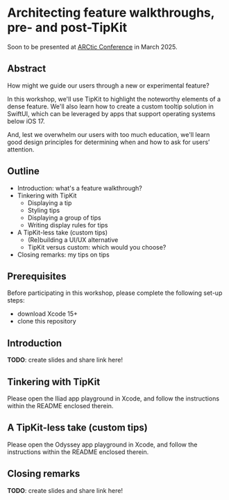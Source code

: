# Architecting feature walkthroughs, pre- and post-TipKit

Soon to be presented at [ARCtic Conference](https://arcticonference.com/) in March 2025.

## Abstract

How might we guide our users through a new or experimental feature?

In this workshop, we'll use TipKit to highlight the noteworthy elements of a dense feature. We'll also learn how to create a custom tooltip solution in SwiftUI, which can be leveraged by apps that support operating systems below iOS 17.

And, lest we overwhelm our users with too much education, we'll learn good design principles for determining when and how to ask for users’ attention.

## Outline

* Introduction: what's a feature walkthrough?
* Tinkering with TipKit
    * Displaying a tip
    * Styling tips 
    * Displaying a group of tips 
    * Writing display rules for tips
* A TipKit-less take (custom tips)
    * (Re)building a UI/UX alternative
    * TipKit versus custom: which would you choose?
* Closing remarks: my tips on tips

## Prerequisites

Before participating in this workshop, please complete the following set-up steps:
* download Xcode 15+
* clone this repository

## Introduction

**TODO**: create slides and share link here!

## Tinkering with TipKit

Please open the Iliad app playground in Xcode, and follow the instructions within the README enclosed therein.

## A TipKit-less take (custom tips)

Please open the Odyssey app playground in Xcode, and follow the instructions within the README enclosed therein.

## Closing remarks

**TODO**: create slides and share link here!
